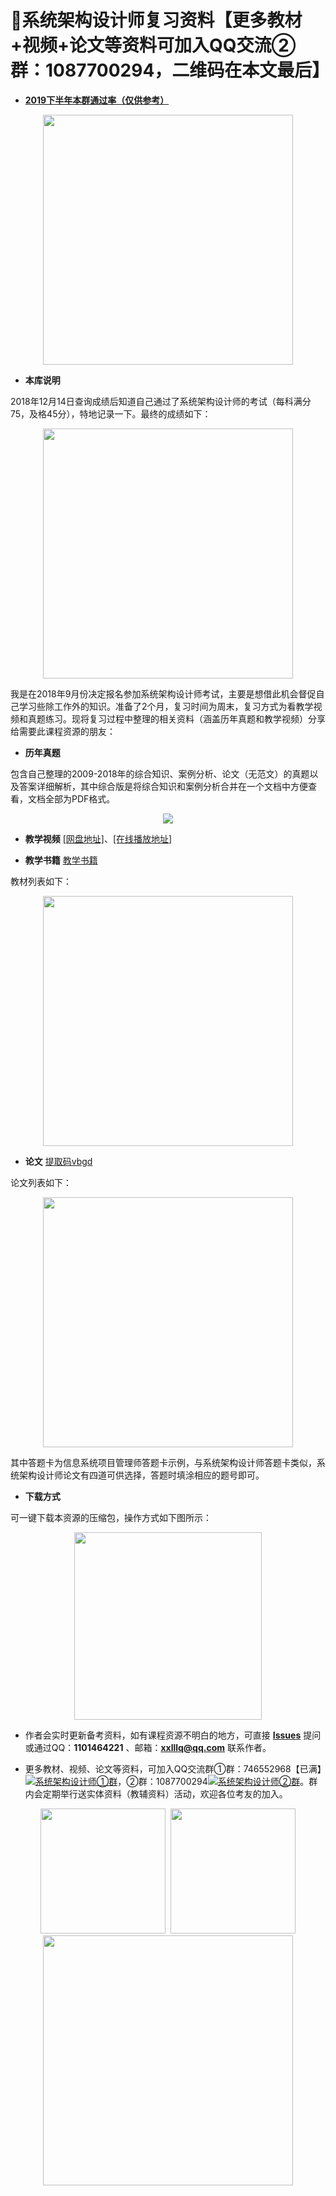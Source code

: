 # :100:系统架构设计师复习资料【更多教材+视频+论文等资料可加入QQ交流②群：1087700294，二维码在本文最后】

- [**2019下半年本群通过率（仅供参考）**](https://github.com/xxlllq/system_architect/blob/master/%E7%BE%A4%E9%80%9A%E8%BF%87%E7%8E%87/2019%E4%B8%8B%E5%8D%8A%E5%B9%B4/2019.md)
<div align="center">
 <kbd>
 <img src="https://raw.githubusercontent.com/xxlllq/2018_system_architect/master/群通过率/2019下半年/通过率.png" width=400 />
 </kbd> 
 </div>
 

- **本库说明**

2018年12月14日查询成绩后知道自己通过了系统架构设计师的考试（每科满分75，及格45分），特地记录一下。最终的成绩如下： 
<div align="center">
  <kbd><img src="https://raw.githubusercontent.com/xxlllq/2018_system_architect/master/%E9%A1%B9%E7%9B%AE%E5%9B%BE%E7%89%87/result.png" width=400 />
    </kbd>
   </div>

我是在2018年9月份决定报名参加系统架构设计师考试，主要是想借此机会督促自己学习些除工作外的知识。准备了2个月，复习时间为周末，复习方式为看教学视频和真题练习。现将复习过程中整理的相关资料（涵盖历年真题和教学视频）分享给需要此课程资源的朋友：

- **历年真题**

包含自己整理的2009-2018年的综合知识、案例分析、论文（无范文）的真题以及答案详细解析，其中综合版是将综合知识和案例分析合并在一个文档中方便查看，文档全部为PDF格式。
<div align="center">
   <kbd><img src="https://raw.githubusercontent.com/xxlllq/2018_system_architect/master/%E9%A1%B9%E7%9B%AE%E5%9B%BE%E7%89%87/years.png"/>
      </kbd>
  </div>

- **教学视频**
[[网盘地址]](https://github.com/xxlllq/2018_system_architect/issues/1)、[[在线播放地址]](https://www.bilibili.com/video/av66289453)

- **教学书籍**
[教学书籍](https://github.com/xxlllq/system_architect/issues/4)

教材列表如下：
<div align="center">
   <kbd><img src="https://raw.githubusercontent.com/xxlllq/2018_system_architect/master/%E9%A1%B9%E7%9B%AE%E5%9B%BE%E7%89%87/books.png" width=400 />
      </kbd>
  </div>


- **论文**
[提取码vbgd](https://pan.baidu.com/s/1A5f4zY1y-9Jh1de1DSA3Ig)

论文列表如下：
<div align="center">
   <kbd><img src="https://raw.githubusercontent.com/xxlllq/2018_system_architect/master/%E9%A1%B9%E7%9B%AE%E5%9B%BE%E7%89%87/pp.png" width=400 />
      </kbd>
  </div>
  
其中答题卡为信息系统项目管理师答题卡示例，与系统架构设计师答题卡类似，系统架构设计师论文有四道可供选择，答题时填涂相应的题号即可。

- **下载方式**

可一键下载本资源的压缩包，操作方式如下图所示：
<div align="center">
 <kbd>
 <img src="https://raw.githubusercontent.com/xxlllq/2018_system_architect/master/%E9%A1%B9%E7%9B%AE%E5%9B%BE%E7%89%87/download.png" width=300 />
 </kbd> 
 </div>

- 作者会实时更新备考资料，如有课程资源不明白的地方，可直接 [**Issues**](https://github.com/xxlllq/2018_system_architect/issues) 提问或通过QQ：**1101464221** 、邮箱：**xxlllq@qq.com** 联系作者。

-  更多教材、视频、论文等资料，可加入QQ交流群①群：746552968【已满】<a target="_blank" href="//shang.qq.com/wpa/qunwpa?idkey=1137840d8770ac902fd1aeed9b05ea6274c543e3bdd643e00cc676c37eecf21b"><img border="0" src="https://pub.idqqimg.com/wpa/images/group.png" alt="系统架构设计师①群" title="系统架构设计师①群"></a>，②群：1087700294<a target="_blank" href="//shang.qq.com/wpa/qunwpa?idkey=3d7554a3d8c0190803791f91e086045de706f67a492218bb35a16a5d992a5c21"><img border="0" src="https://pub.idqqimg.com/wpa/images/group.png" alt="系统架构设计师②群" title="系统架构设计师②群"></a>。群内会定期举行送实体资料（教辅资料）活动，欢迎各位考友的加入。 
<div align="center">
 <kbd>
 <img src="https://raw.githubusercontent.com/xxlllq/2018_system_architect/master/%E9%A1%B9%E7%9B%AE%E5%9B%BE%E7%89%87/group.jpg" width=200 />
 </kbd> 
 <kbd>
 <img src="https://raw.githubusercontent.com/xxlllq/2018_system_architect/master/%E9%A1%B9%E7%9B%AE%E5%9B%BE%E7%89%87/group-1.jpg" width=200 />
 </kbd> 
  <kbd>
 <img src="https://raw.githubusercontent.com/xxlllq/2018_system_architect/master/%E9%A1%B9%E7%9B%AE%E5%9B%BE%E7%89%87/qqfile.png" width=400 />
 </kbd> 
 </div>
